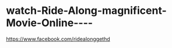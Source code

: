 watch-Ride-Along-magnificent-Movie-Online----
=============================================

https://www.facebook.com/ridealonggethd
